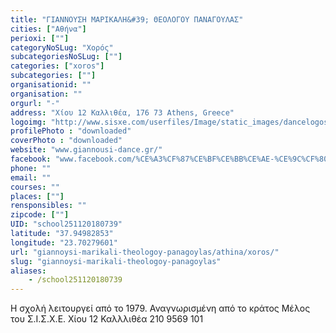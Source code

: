 ```yaml
---
title: "ΓΙΑΝΝΟΥΣΗ ΜΑΡΙΚΑΛΗ&#39; ΘΕΟΛΟΓΟΥ ΠΑΝΑΓΟΥΛΑΣ"
cities: ["Αθήνα"]
perioxi: [""]
categoryNoSLug: "Χορός"
subcategoriesNoSLug: [""]
categories: ["xoros"]
subcategories: [""]
organisationid: ""
organisation: ""
orgurl: "-"
address: "Χίου 12 Καλλιθέα, 176 73 Athens, Greece"
logoimg: "http://www.sisxe.com/userfiles/Image/static_images/dancelogos/giannousi_marikalh.jpg"
profilePhoto : "downloaded"
coverPhoto : "downloaded"
website: "www.giannousi-dance.gr/"
facebook: "www.facebook.com/%CE%A3%CF%87%CE%BF%CE%BB%CE%AE-%CE%9C%CF%80%CE%B1%CE%BB%CE%AD%CF%84%CE%BF%CF%85-%CE%A3%CF%84%CE%AD%CE%BB%CE%BB%CE%B1%CF%82-%CE%9A%CE%B1%CF%81%CE%B1%CE%BA%CE%B1%CF%84%CF%83%CE%AC%CE%BD%CE%B7-529983253678830/"
phone: ""
email: ""
courses: ""
places: [""]
rensponsibles: ""
zipcode: [""]
UID: "school251120180739"
latitude: "37.94982853"
longitude: "23.70279601"
url: "giannoysi-marikali-theologoy-panagoylas/athina/xoros/"
slug: "giannoysi-marikali-theologoy-panagoylas"
aliases:
    - /school251120180739
---
```



Η σχολή λειτουργεί από το 1979. Αναγνωρισμένη από το κράτος Μέλος του Σ.Ι.Σ.Χ.Ε. Χίου 12 Καλλλιθέα 210 9569 101


